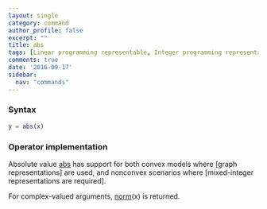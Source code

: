 ```yaml
---
layout: single
category: command
author_profile: false
excerpt: ""
title: abs
tags: [Linear programming representable, Integer programming representable]
comments: true
date: '2016-09-17'
sidebar:
  nav: "commands"
---
```


### Syntax

````matlab
y = abs(x)
````

### Operator implementation

Absolute value [abs](/command/abs) has support for both convex models where [graph representations] are used, and nonconvex scenarios where [mixed-integer representations are required].

For complex-valued arguments, [norm](/command/norm)(x) is returned.
